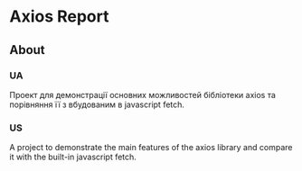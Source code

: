 # Axios Report

## About
### UA
Проект для демонстрації основних можливостей бібліотеки axios та порівняння її з вбудованим в javascript fetch.

### US
A project to demonstrate the main features of the axios library and compare it with the built-in javascript fetch.
